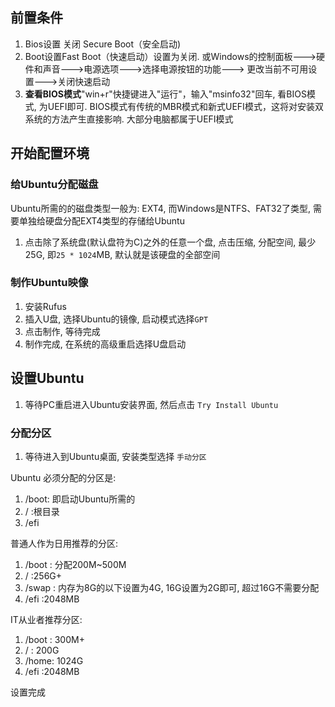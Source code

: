 ## 前置条件

1. Bios设置 关闭 Secure Boot（安全启动)
2. Boot设置Fast Boot（快速启动）设置为关闭. 或Windows的控制面板--->硬件和声音--->电源选项--->选择电源按钮的功能--->
   更改当前不可用设置--->关闭快速启动
3. **查看BIOS模式**"win+r"快捷键进入"运行"，输入"msinfo32"回车, 看BIOS模式, 为UEFI即可.
   BIOS模式有传统的MBR模式和新式UEFI模式，这将对安装双系统的方法产生直接影响. 大部分电脑都属于UEFI模式

## 开始配置环境

### 给Ubuntu分配磁盘

Ubuntu所需的的磁盘类型一般为: EXT4, 而Windows是NTFS、FAT32了类型, 需要单独给硬盘分配EXT4类型的存储给Ubuntu

1. 点击除了系统盘(默认盘符为C)之外的任意一个盘, 点击压缩, 分配空间, 最少25G, 即`25 * 1024`MB, 默认就是该硬盘的全部空间

### 制作Ubuntu映像

1. 安装Rufus
2. 插入U盘, 选择Ubuntu的镜像, 启动模式选择`GPT`
3. 点击制作, 等待完成
4. 制作完成, 在系统的高级重启选择U盘启动

## 设置Ubuntu

1. 等待PC重启进入Ubuntu安装界面, 然后点击 `Try Install Ubuntu`

### 分配分区

1. 等待进入到Ubuntu桌面, 安装类型选择 `手动分区`

Ubuntu 必须分配的分区是:

1. /boot: 即启动Ubuntu所需的
2. / :根目录
3. /efi

普通人作为日用推荐的分区:

1. /boot : 分配200M~500M
2. / :256G+
3. /swap : 内存为8G的以下设置为4G, 16G设置为2G即可, 超过16G不需要分配
4. /efi :2048MB

IT从业者推荐分区:

1. /boot : 300M+
2. / : 200G
3. /home: 1024G
4. /efi :2048MB

设置完成
